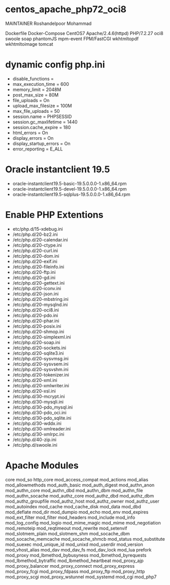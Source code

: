 # centos_apache_php72_oci8

MAINTAINER Roshandelpoor Mohammad

Dockerfile Docker-Compose CentOS7 Apache/2.4.6(httpd) PHP/7.2.27 oci8 swoole soap phantomJS mpm-event FPM/FastCGI wkhtmltopdf wkhtmltoimage tomcat


# dynamic config php.ini

- disable_functions =
- max_execution_time = 600
- memory_limit = 2048M
- post_max_size = 80M
- file_uploads = On
- upload_max_filesize = 100M
- max_file_uploads = 50
- session.name = PHPSESSID
- session.gc_maxlifetime = 1440
- session.cache_expire = 180
- html_errors = On
- display_errors = On
- display_startup_errors = On
- error_reporting = E_ALL


# Oracle instantclient 19.5

- oracle-instantclient19.5-basic-19.5.0.0.0-1.x86_64.rpm
- oracle-instantclient19.5-devel-19.5.0.0.0-1.x86_64.rpm
- oracle-instantclient19.5-sqlplus-19.5.0.0.0-1.x86_64.rpm


# Enable PHP Extentions

- etc/php.d/15-xdebug.ini
- /etc/php.d/20-bz2.ini
- /etc/php.d/20-calendar.ini
- /etc/php.d/20-ctype.ini
- /etc/php.d/20-curl.ini
- /etc/php.d/20-dom.ini
- /etc/php.d/20-exif.ini
- /etc/php.d/20-fileinfo.ini
- /etc/php.d/20-ftp.ini
- /etc/php.d/20-gd.ini
- /etc/php.d/20-gettext.ini
- /etc/php.d/20-iconv.ini
- /etc/php.d/20-json.ini
- /etc/php.d/20-mbstring.ini
- /etc/php.d/20-mysqlnd.ini
- /etc/php.d/20-oci8.ini
- /etc/php.d/20-pdo.ini
- /etc/php.d/20-phar.ini
- /etc/php.d/20-posix.ini
- /etc/php.d/20-shmop.ini
- /etc/php.d/20-simplexml.ini
- /etc/php.d/20-soap.ini
- /etc/php.d/20-sockets.ini
- /etc/php.d/20-sqlite3.ini
- /etc/php.d/20-sysvmsg.ini
- /etc/php.d/20-sysvsem.ini
- /etc/php.d/20-sysvshm.ini
- /etc/php.d/20-tokenizer.ini
- /etc/php.d/20-xml.ini
- /etc/php.d/20-xmlwriter.ini
- /etc/php.d/20-xsl.ini
- /etc/php.d/30-mcrypt.ini
- /etc/php.d/30-mysqli.ini
- /etc/php.d/30-pdo_mysql.ini
- /etc/php.d/30-pdo_oci.ini
- /etc/php.d/30-pdo_sqlite.ini
- /etc/php.d/30-wddx.ini
- /etc/php.d/30-xmlreader.ini
- /etc/php.d/30-xmlrpc.ini
- /etc/php.d/40-zip.ini
- /etc/php.d/swoole.ini


# Apache Modules

core mod_so http_core mod_access_compat mod_actions mod_alias mod_allowmethods mod_auth_basic mod_auth_digest mod_authn_anon mod_authn_core mod_authn_dbd mod_authn_dbm mod_authn_file mod_authn_socache mod_authz_core mod_authz_dbd mod_authz_dbm mod_authz_groupfile mod_authz_host mod_authz_owner mod_authz_user mod_autoindex mod_cache mod_cache_disk mod_data mod_dbd mod_deflate mod_dir mod_dumpio mod_echo mod_env mod_expires mod_ext_filter mod_filter mod_headers mod_include mod_info mod_log_config mod_logio mod_mime_magic mod_mime mod_negotiation mod_remoteip mod_reqtimeout mod_rewrite mod_setenvif mod_slotmem_plain mod_slotmem_shm mod_socache_dbm mod_socache_memcache mod_socache_shmcb mod_status mod_substitute mod_suexec mod_unique_id mod_unixd mod_userdir mod_version mod_vhost_alias mod_dav mod_dav_fs mod_dav_lock mod_lua prefork mod_proxy mod_lbmethod_bybusyness mod_lbmethod_byrequests mod_lbmethod_bytraffic mod_lbmethod_heartbeat mod_proxy_ajp mod_proxy_balancer mod_proxy_connect mod_proxy_express mod_proxy_fcgi mod_proxy_fdpass mod_proxy_ftp mod_proxy_http mod_proxy_scgi mod_proxy_wstunnel mod_systemd mod_cgi mod_php7
